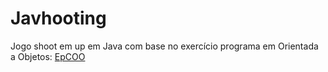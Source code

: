 # Javhooting
Jogo shoot em up em Java com base no exercício programa em Orientada a Objetos: [EpCOO]([https://www.genome.gov/](https://github.com/drimoraes/EpCOO))
